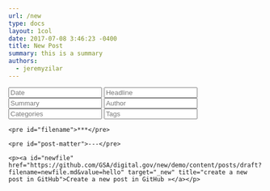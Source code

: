 ```yaml
---
url: /new
type: docs
layout: 1col
date: 2017-07-08 3:46:23 -0400
title: New Post
summary: this is a summary
authors:
  - jeremyzilar
---
```


<div class="matter-container">
  <form id="matter-maker" action="new-post" method="get" accept-charset="utf-8">
    <label><input class="m_date fm" type="text" name="m_date" value="" placeholder="Date"></label>
    <label><input class="m_title fm" type="text" name="m_title" value="" placeholder="Headline"></label>
    <label><input class="m_summary fm" type="text" name="m_summary" value="" placeholder="Summary"></label>
    <label><input class="m_author fm" type="text" name="m_author" value="" placeholder="Author"></label>
    <label><input class="m_categories fm" type="text" name="m_categories" value="" placeholder="Categories"></label>
    <label><input class="m_tag fm" type="text" name="m_tag" value="" placeholder="Tags"></label>
  </form>

  <div>

    <pre id="filename">***</pre>

    <pre id="post-matter">---</pre>

    <p><a id="newfile" href="https://github.com/GSA/digital.gov/new/demo/content/posts/draft?filename=newfile.md&value=hello" target="_new" title="create a new post in GitHub">Create a new post in GitHub »</a></p>
  </div>
</div>

